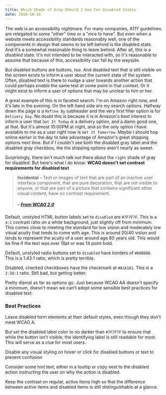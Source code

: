 ```yaml
---
title: Which Shade of Gray Should I Use For Disabled States
date: 2016-10-10
---
```


The web is an accessibility nightmare. For many companies, A11Y guidelines are relegated to some "other" time or a "nice to have". But even when a website meets accessibility standards reasonably well, one of the components in design that seems to be left behind is the disabled state. And it's a somewhat reasonable thing to leave behind. After all, this is a *disabled* state. It's not intended to be interacted with, so it's reasonable to assume that because of this, accessibility can fall by the wayside.

But disabled buttons are buttons, too. And disabled text that is still visible on the screen exists to inform a user about the current state of the system. Often, disabled text is there to nudge a user towards another action that could perhaps *enable* the same text at some point in that context. Or it might exist to inform a user of options that may be unclear to him or her.

A great example of this is in faceted search. I'm on Amazon right now, and it's late in the evening. On the left hand side are my search options. Halfway down the page is a `Refine By` subheader and the very first filter option is for `Delivery Day`. No doubt this is because it is in Amazon's best interest to inform a user that `Get It Today` *is* a delivery option, and a damn good one, at that. But it's almost 10:00PM at night, and so the only option I have available to me as a user right now is `Get It Tomorrow`. Maybe I should hop online earlier in the day to take advantage of Amazon's great shipping options next time. But if I couldn't see both the disabled gray label and the disabled gray checkbox, the the shipping options aren't nearly as sweet.

Surprisingly, there isn't much talk out there about the `right` shade of gray for disabled. But here's what I do know: **WCAG doesn't set contrast requirements for disabled text**

> **Incidental** – Text or images of text that are part of an inactive user interface component,
> that are pure decoration, that are not visible to anyone,
> or that are part of a picture that contains significant other visual content, have no contrast requirement.
> ##### – [*From WCAG 2.0*](http://www.w3.org/TR/UNDERSTANDING-WCAG20/visual-audio-contrast-contrast.html)

Default, unstyled HTML button labels set to `disabled` are `#7F7F7F`. This is a `4:1` contrast ratio on a white background, just slightly off from minimum. This comes close to meeting the standard for low vision and moderately low visual acuity that tends to come with age. This is around 20/40 vision and tends to represent the acuity of a user around age 80 years old. This would be fine if the text was over 18pt or was 14 point bold.

Default, unstyled radio buttons set to `disabled` have borders of `#D8D8D8`. This is a 1.43:1 ratio, which is pretty terrible.

Disabled, checked checkboxes have the checkmark at `#A1A1A1`. This is a `2.58:1` ratio. Still bad, but getting better.


Pretty dismal as far as options go. Just because WCAG AA doesn't specify a minimum, doesn't mean we can't adopt some sensible best practices for disabled text:

### Best Practices

Leave disabled form elements at their default styles, even though they don't meet WCAG A.

But set the disabled label color to no darker than `#7F7F7F` to ensure that while the button isn't visible, the identifying label is still readable for most. This will serve as a clue for most users.

Disable any visual styling on hover or click for disabled buttons or text to prevent confusion

Consider some hint text, either in a tooltip or copy next to the disabled action instructing the user on why the action is disabled.

Keep the contrast on regular, active items high so that the difference between active items and disabled items is still distinguishable at a glance.
